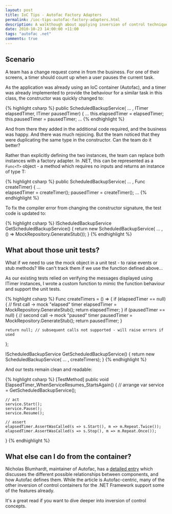 ```yaml
---
layout: post
title: IoC Tips - Autofac Factory Adapters
permalink: /ioc-tips-autofac-factory-adapters.html
description: A walkthough about applying inversion of control techniques to simplify an existing application
date: 2010-10-23 14:00:00 +11:00
tags: "autofac .net"
comments: true
---
```


## Scenario

A team has a change request come in from the business. For one of their screens, a timer should count up when a user pauses the current task.

As the application was already using an IoC container (Autofac), and a timer was already implemented to provide the behaviour for a similar task in this class, the constructor was quickly changed to:

{% highlight csharp %}
public ScheduledBackupService(
	  ... ,
      ITimer elapsedTimer,
      ITimer pausedTimer)
{
      ...
      this.elapsedTimer = elapsedTimer;
      this.pausedTimer = pausedTimer;
      ...
{% endhighlight %}                       

And from there they added in the additional code required, and the business was happy. And there was much rejoicing. But the team noticed that they were duplicating the same type in the constructor. Can the team do it better?

Rather than explicitly defining the two instances, the team can replace both instances with a factory adapter. In .NET, this can be represented as a `Func<T>` object - a method which requires no inputs and returns an instance of type T:

{% highlight csharp %}
public ScheduledBackupService(
      ... ,
      Func<ITimer> createTimer)
{
      ...                 
      elapsedTimer = createTimer();
      pausedTimer = createTimer();
      ...
{% endhighlight %}

To fix the compiler error from changing the constructor signature, the test code is updated to:

{% highlight csharp %}
IScheduledBackupService GetScheduledBackupService()
{
	return new ScheduledBackupService(
	            ... ,
	            () => MockRepository.GenerateStub<ITimer>());
}
{% endhighlight %}

## What about those unit tests?

What if we need to use the mock object in a unit test - to raise events or stub methods? We can't track them if we use the function defined above...

As our existing tests relied on verifying the messages displayed using ITimer instances, I wrote a custom function to mimic the function behaviour and support the unit tests.

{% highlight csharp %}
Func<IDispatcherTimer> createTimers = () =>
{
    if (elapsedTimer == null)
    {
        // first call -> mock "elapsed" timer
        elapsedTimer = MockRepository.GenerateStub<ITimer>();
        return elapsedTimer;
    }
    if (pausedTimer == null)
    {
        // second call -> mock "paused" timer
        pausedTimer = MockRepository.GenerateStub<ITimer>();
        return pausedTimer;
    }

    return null; // subsequent calls not supported - will raise errors if used
};

IScheduledBackupService GetScheduledBackupService()
{
    return new ScheduledBackupService(
                    ... ,
                    createTimers);
}
{% endhighlight %}


And our tests remain clean and readable:

{% highlight csharp %}
[TestMethod]
public void ElapsedTimer_WhenServiceResumes_StartsAgain()
{
    // arrange
    var service = GetScheduledBackupService();

    // act
    service.Start();
    service.Pause();
    service.Resume();

    // assert
    elapsedTimer.AssertWasCalled(s => s.Start(), m => m.Repeat.Twice());
    elapsedTimer.AssertWasCalled(s => s.Stop(), m => m.Repeat.Once());
}
{% endhighlight %}


## What else can I do from the container?

Nicholas Blumhardt, maintainer of Autofac, has a [detailed entry][1] which discusses the different possible relationships between components, and how Autofac defines them. While the article is Autofac-centric, many of the other inversion of control containers for the .NET Framework support some of the features already.

It's a great read if you want to dive deeper into inversion of control concepts.

   [1]: http://nblumhardt.com/2010/01/the-relationship-zoo/
